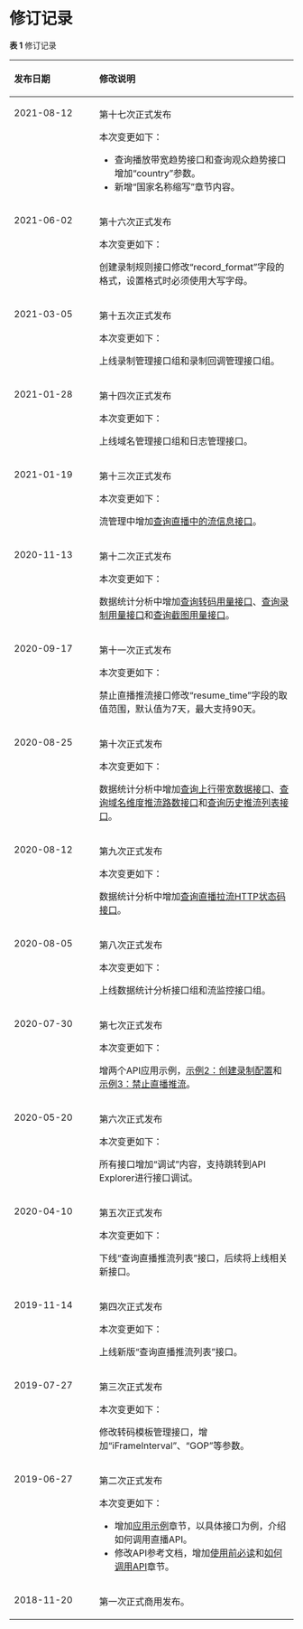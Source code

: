 # 修订记录<a name="live_03_0046"></a>

**表 1**  修订记录

<a name="table471418575488"></a>
<table><thead align="left"><tr id="row1971575774810"><th class="cellrowborder" valign="top" width="30%" id="mcps1.2.3.1.1"><p id="p371535717483"><a name="p371535717483"></a><a name="p371535717483"></a>发布日期</p>
</th>
<th class="cellrowborder" valign="top" width="70%" id="mcps1.2.3.1.2"><p id="p197154577485"><a name="p197154577485"></a><a name="p197154577485"></a>修改说明</p>
</th>
</tr>
</thead>
<tbody><tr id="row162151921155417"><td class="cellrowborder" valign="top" width="30%" headers="mcps1.2.3.1.1 "><p id="p1021522117547"><a name="p1021522117547"></a><a name="p1021522117547"></a>2021-08-12</p>
</td>
<td class="cellrowborder" valign="top" width="70%" headers="mcps1.2.3.1.2 "><p id="p1319316865514"><a name="p1319316865514"></a><a name="p1319316865514"></a>第十七次正式发布</p>
<p id="p1919411825519"><a name="p1919411825519"></a><a name="p1919411825519"></a>本次变更如下：</p>
<a name="ul15201101620565"></a><a name="ul15201101620565"></a><ul id="ul15201101620565"><li>查询播放带宽趋势接口和查询观众趋势接口增加<span class="parmname" id="parmname219412811551"><a name="parmname219412811551"></a><a name="parmname219412811551"></a>“country”</span>参数。</li><li>新增“国家名称缩写”章节内容。</li></ul>
</td>
</tr>
<tr id="row455918271623"><td class="cellrowborder" valign="top" width="30%" headers="mcps1.2.3.1.1 "><p id="p35602278217"><a name="p35602278217"></a><a name="p35602278217"></a>2021-06-02</p>
</td>
<td class="cellrowborder" valign="top" width="70%" headers="mcps1.2.3.1.2 "><p id="p203556418217"><a name="p203556418217"></a><a name="p203556418217"></a>第十六次正式发布</p>
<p id="p1355541422"><a name="p1355541422"></a><a name="p1355541422"></a>本次变更如下：</p>
<p id="p035515411324"><a name="p035515411324"></a><a name="p035515411324"></a>创建录制规则接口修改<span class="parmname" id="parmname3823025055"><a name="parmname3823025055"></a><a name="parmname3823025055"></a>“record_format”</span>字段的格式，设置格式时必须使用大写字母。</p>
</td>
</tr>
<tr id="row189511939141019"><td class="cellrowborder" valign="top" width="30%" headers="mcps1.2.3.1.1 "><p id="p20951203921017"><a name="p20951203921017"></a><a name="p20951203921017"></a>2021-03-05</p>
</td>
<td class="cellrowborder" valign="top" width="70%" headers="mcps1.2.3.1.2 "><p id="p960810407127"><a name="p960810407127"></a><a name="p960810407127"></a>第十五次正式发布</p>
<p id="p46081040121219"><a name="p46081040121219"></a><a name="p46081040121219"></a>本次变更如下：</p>
<p id="p4608174071215"><a name="p4608174071215"></a><a name="p4608174071215"></a>上线录制管理接口组和录制回调管理接口组。</p>
</td>
</tr>
<tr id="row961442710165"><td class="cellrowborder" valign="top" width="30%" headers="mcps1.2.3.1.1 "><p id="p1061512275163"><a name="p1061512275163"></a><a name="p1061512275163"></a>2021-01-28</p>
</td>
<td class="cellrowborder" valign="top" width="70%" headers="mcps1.2.3.1.2 "><p id="p1694954421610"><a name="p1694954421610"></a><a name="p1694954421610"></a>第十四次正式发布</p>
<p id="p1949134461615"><a name="p1949134461615"></a><a name="p1949134461615"></a>本次变更如下：</p>
<p id="p10950944141615"><a name="p10950944141615"></a><a name="p10950944141615"></a>上线域名管理接口组和日志管理接口。</p>
</td>
</tr>
<tr id="row1754916413508"><td class="cellrowborder" valign="top" width="30%" headers="mcps1.2.3.1.1 "><p id="p4550174185011"><a name="p4550174185011"></a><a name="p4550174185011"></a>2021-01-19</p>
</td>
<td class="cellrowborder" valign="top" width="70%" headers="mcps1.2.3.1.2 "><p id="p54521617185017"><a name="p54521617185017"></a><a name="p54521617185017"></a>第十三次正式发布</p>
<p id="p144521517175019"><a name="p144521517175019"></a><a name="p144521517175019"></a>本次变更如下：</p>
<p id="p64521317135012"><a name="p64521317135012"></a><a name="p64521317135012"></a>流管理中增加<a href="查询直播中的流信息.md">查询直播中的流信息接口</a>。</p>
</td>
</tr>
<tr id="row11798193313918"><td class="cellrowborder" valign="top" width="30%" headers="mcps1.2.3.1.1 "><p id="p1679933313915"><a name="p1679933313915"></a><a name="p1679933313915"></a>2020-11-13</p>
</td>
<td class="cellrowborder" valign="top" width="70%" headers="mcps1.2.3.1.2 "><p id="p1279912330913"><a name="p1279912330913"></a><a name="p1279912330913"></a>第十二次正式发布</p>
<p id="p94014487910"><a name="p94014487910"></a><a name="p94014487910"></a>本次变更如下：</p>
<p id="p165111145105"><a name="p165111145105"></a><a name="p165111145105"></a>数据统计分析中增加<a href="查询转码用量接口.md">查询转码用量接口</a>、<a href="查询录制用量接口.md">查询录制用量接口</a>和<a href="查询截图用量接口.md">查询截图用量接口</a>。</p>
</td>
</tr>
<tr id="row1143563655813"><td class="cellrowborder" valign="top" width="30%" headers="mcps1.2.3.1.1 "><p id="p2436133635817"><a name="p2436133635817"></a><a name="p2436133635817"></a>2020-09-17</p>
</td>
<td class="cellrowborder" valign="top" width="70%" headers="mcps1.2.3.1.2 "><p id="p154361366583"><a name="p154361366583"></a><a name="p154361366583"></a>第十一次正式发布</p>
<p id="p3481255145813"><a name="p3481255145813"></a><a name="p3481255145813"></a>本次变更如下：</p>
<p id="p6645145910583"><a name="p6645145910583"></a><a name="p6645145910583"></a>禁止直播推流接口修改<span class="parmname" id="parmname5372153018594"><a name="parmname5372153018594"></a><a name="parmname5372153018594"></a>“resume_time”</span>字段的取值范围，默认值为7天，最大支持90天。</p>
</td>
</tr>
<tr id="row1615093134815"><td class="cellrowborder" valign="top" width="30%" headers="mcps1.2.3.1.1 "><p id="p1315093134820"><a name="p1315093134820"></a><a name="p1315093134820"></a>2020-08-25</p>
</td>
<td class="cellrowborder" valign="top" width="70%" headers="mcps1.2.3.1.2 "><p id="p15150831164818"><a name="p15150831164818"></a><a name="p15150831164818"></a>第十次正式发布</p>
<p id="p38111049134813"><a name="p38111049134813"></a><a name="p38111049134813"></a>本次变更如下：</p>
<p id="p15506323135019"><a name="p15506323135019"></a><a name="p15506323135019"></a>数据统计分析中增加<a href="查询上行带宽数据接口.md">查询上行带宽数据接口</a>、<a href="查询域名维度推流路数接口.md">查询域名维度推流路数接口</a>和<a href="查询历史推流列表接口.md">查询历史推流列表接口</a>。</p>
</td>
</tr>
<tr id="row9924151042412"><td class="cellrowborder" valign="top" width="30%" headers="mcps1.2.3.1.1 "><p id="p1792421010240"><a name="p1792421010240"></a><a name="p1792421010240"></a>2020-08-12</p>
</td>
<td class="cellrowborder" valign="top" width="70%" headers="mcps1.2.3.1.2 "><p id="p18401641145419"><a name="p18401641145419"></a><a name="p18401641145419"></a>第九次正式发布</p>
<p id="p2254151910244"><a name="p2254151910244"></a><a name="p2254151910244"></a>本次变更如下：</p>
<p id="p62541196248"><a name="p62541196248"></a><a name="p62541196248"></a>数据统计分析中增加<a href="查询直播拉流HTTP状态码接口.md">查询直播拉流HTTP状态码接口</a>。</p>
</td>
</tr>
<tr id="row123740692014"><td class="cellrowborder" valign="top" width="30%" headers="mcps1.2.3.1.1 "><p id="p93755617203"><a name="p93755617203"></a><a name="p93755617203"></a>2020-08-05</p>
</td>
<td class="cellrowborder" valign="top" width="70%" headers="mcps1.2.3.1.2 "><p id="p17175143619544"><a name="p17175143619544"></a><a name="p17175143619544"></a>第八次正式发布</p>
<p id="p1976101412016"><a name="p1976101412016"></a><a name="p1976101412016"></a>本次变更如下：</p>
<p id="p9514151552013"><a name="p9514151552013"></a><a name="p9514151552013"></a>上线数据统计分析接口组和流监控接口组。</p>
</td>
</tr>
<tr id="row194301648155611"><td class="cellrowborder" valign="top" width="30%" headers="mcps1.2.3.1.1 "><p id="p14305482565"><a name="p14305482565"></a><a name="p14305482565"></a>2020-07-30</p>
</td>
<td class="cellrowborder" valign="top" width="70%" headers="mcps1.2.3.1.2 "><p id="p3662172711544"><a name="p3662172711544"></a><a name="p3662172711544"></a>第七次正式发布</p>
<p id="p1583695711567"><a name="p1583695711567"></a><a name="p1583695711567"></a>本次变更如下：</p>
<p id="p1785092082019"><a name="p1785092082019"></a><a name="p1785092082019"></a>增两个API应用示例，<a href="示例2-创建录制配置.md">示例2：创建录制配置</a>和<a href="示例3-禁止直播推流.md">示例3：禁止直播推流</a>。</p>
</td>
</tr>
<tr id="row82653554284"><td class="cellrowborder" valign="top" width="30%" headers="mcps1.2.3.1.1 "><p id="p18266105562818"><a name="p18266105562818"></a><a name="p18266105562818"></a>2020-05-20</p>
</td>
<td class="cellrowborder" valign="top" width="70%" headers="mcps1.2.3.1.2 "><p id="p1251110217546"><a name="p1251110217546"></a><a name="p1251110217546"></a>第六次正式发布</p>
<p id="p173812503318"><a name="p173812503318"></a><a name="p173812503318"></a>本次变更如下：</p>
<p id="p13266855122820"><a name="p13266855122820"></a><a name="p13266855122820"></a>所有接口增加<span class="menucascade" id="menucascade88178249314"><a name="menucascade88178249314"></a><a name="menucascade88178249314"></a>“<span class="uicontrol" id="uicontrol13817524193119"><a name="uicontrol13817524193119"></a><a name="uicontrol13817524193119"></a>调试</span>”</span>内容，支持跳转到API Explorer进行接口调试。</p>
</td>
</tr>
<tr id="row471575754810"><td class="cellrowborder" valign="top" width="30%" headers="mcps1.2.3.1.1 "><p id="p10715145710486"><a name="p10715145710486"></a><a name="p10715145710486"></a>2020-04-10</p>
</td>
<td class="cellrowborder" valign="top" width="70%" headers="mcps1.2.3.1.2 "><p id="p1565111405414"><a name="p1565111405414"></a><a name="p1565111405414"></a>第五次正式发布</p>
<p id="p17715155719486"><a name="p17715155719486"></a><a name="p17715155719486"></a>本次变更如下：</p>
<p id="p1196643518512"><a name="p1196643518512"></a><a name="p1196643518512"></a>下线<span class="menucascade" id="menucascade8597112013359"><a name="menucascade8597112013359"></a><a name="menucascade8597112013359"></a>“<span class="uicontrol" id="uicontrol75972020103512"><a name="uicontrol75972020103512"></a><a name="uicontrol75972020103512"></a>查询直播推流列表</span>”</span>接口，后续将上线相关新接口。</p>
</td>
</tr>
<tr id="row0715145774810"><td class="cellrowborder" valign="top" width="30%" headers="mcps1.2.3.1.1 "><p id="p1715125715482"><a name="p1715125715482"></a><a name="p1715125715482"></a>2019-11-14</p>
</td>
<td class="cellrowborder" valign="top" width="70%" headers="mcps1.2.3.1.2 "><p id="p6307107115412"><a name="p6307107115412"></a><a name="p6307107115412"></a>第四次正式发布</p>
<p id="p362184315316"><a name="p362184315316"></a><a name="p362184315316"></a>本次变更如下：</p>
<p id="p37151257174818"><a name="p37151257174818"></a><a name="p37151257174818"></a>上线新版<span class="menucascade" id="menucascade1654114286282"><a name="menucascade1654114286282"></a><a name="menucascade1654114286282"></a>“<span class="uicontrol" id="uicontrol1554152892817"><a name="uicontrol1554152892817"></a><a name="uicontrol1554152892817"></a>查询直播推流列表</span>”</span>接口。</p>
</td>
</tr>
<tr id="row6715175744818"><td class="cellrowborder" valign="top" width="30%" headers="mcps1.2.3.1.1 "><p id="p0715135754810"><a name="p0715135754810"></a><a name="p0715135754810"></a>2019-07-27</p>
</td>
<td class="cellrowborder" valign="top" width="70%" headers="mcps1.2.3.1.2 "><p id="p75415211543"><a name="p75415211543"></a><a name="p75415211543"></a>第三次正式发布</p>
<p id="p54541928133113"><a name="p54541928133113"></a><a name="p54541928133113"></a>本次变更如下：</p>
<p id="p117151571485"><a name="p117151571485"></a><a name="p117151571485"></a>修改转码模板管理接口，增加<span class="parmname" id="parmname7433020182717"><a name="parmname7433020182717"></a><a name="parmname7433020182717"></a>“iFrameInterval”</span>、<span class="parmname" id="parmname207619183279"><a name="parmname207619183279"></a><a name="parmname207619183279"></a>“GOP”</span>等参数。</p>
</td>
</tr>
<tr id="row4715145704814"><td class="cellrowborder" valign="top" width="30%" headers="mcps1.2.3.1.1 "><p id="p771519576489"><a name="p771519576489"></a><a name="p771519576489"></a>2019-06-27</p>
</td>
<td class="cellrowborder" valign="top" width="70%" headers="mcps1.2.3.1.2 "><p id="p15868850135315"><a name="p15868850135315"></a><a name="p15868850135315"></a>第二次正式发布</p>
<p id="p103196502290"><a name="p103196502290"></a><a name="p103196502290"></a>本次变更如下：</p>
<a name="ul5934115920296"></a><a name="ul5934115920296"></a><ul id="ul5934115920296"><li>增加<a href="示例1-创建转码模板.md">应用示例</a>章节，以具体接口为例，介绍如何调用直播API。</li><li>修改API参考文档，增加<a href="使用前必读.md">使用前必读</a>和<a href="构造请求.md">如何调用API</a>章节。</li></ul>
</td>
</tr>
<tr id="row77153575483"><td class="cellrowborder" valign="top" width="30%" headers="mcps1.2.3.1.1 "><p id="p19715657194819"><a name="p19715657194819"></a><a name="p19715657194819"></a>2018-11-20</p>
</td>
<td class="cellrowborder" valign="top" width="70%" headers="mcps1.2.3.1.2 "><p id="p1071505774814"><a name="p1071505774814"></a><a name="p1071505774814"></a>第一次正式商用发布。</p>
</td>
</tr>
</tbody>
</table>


